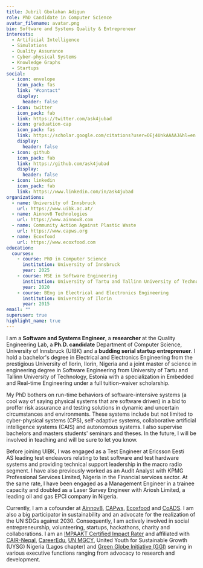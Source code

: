 ```yaml
---
title: Jubril Gbolahan Adigun
role: PhD Candidate in Computer Science
avatar_filename: avatar.png
bio: Software and Systems Quality & Entrepreneur
interests:
  - Artificial Intelligence
  - Simulations
  - Quality Assurance
  - Cyber-physical Systems
  - Knowledge Graphs
  - Startups
social:
  - icon: envelope
    icon_pack: fas
    link: "#contact"
    display:
      header: false
  - icon: twitter
    icon_pack: fab
    link: https://twitter.com/ask4jubad
  - icon: graduation-cap
    icon_pack: fas
    link: https://scholar.google.com/citations?user=OEj4UnkAAAAJ&hl=en
    display:
      header: false
  - icon: github
    icon_pack: fab
    link: https://github.com/ask4jubad
    display:
      header: false
  - icon: linkedin
    icon_pack: fab
    link: https://www.linkedin.com/in/ask4jubad
organizations:
  - name: University of Innsbruck
    url: https://www.uibk.ac.at/
  - name: Ainnov8 Technologies
    url: https://www.ainnov8.com
  - name: Community Action Against Plastic Waste
    url: https://www.capws.org
  - name: Ecoxfood
    url: https://www.ecoxfood.com
education:
  courses:
    - course: PhD in Computer Science
      institution: University of Innsbruck
      year: 2025
    - course: MSE in Software Engineering
      institution: University of Tartu and Tallinn University of Technology
      year: 2020
    - course: BEng in Electrical and Electronics Engineering
      institution: University of Ilorin
      year: 2015
email: ""
superuser: true
highlight_name: true
---
```

<!--StartFragment-->

I am a **Software and Systems Engineer**, a **researcher** at the Quality Engineering Lab, a **Ph.D. candidate** Department of Computer Science, University of Innsbruck (UIBK) and a **budding serial startup entreprenuer**. I hold a bachelor's degree in Electrical and Electronics Engineering from the prestigious University of Ilorin, Ilorin, Nigeria and a joint master of science in engineering degree in Software Engineering from University of Tartu and Tallinn University of Technology, Estonia with a specialization in Embedded and Real-time Engineering under a full tuition-waiver scholarship.

My PhD bothers on run-time behaviors of software-intensive systems (a cool way of saying physical systems that are software driven) in a bid to proffer risk assurance and testing solutions in dynamic and uncertain circumstances and environments. These systems include but not limited to cyber-physical systems (CPS), self-adaptive systems, collaborative artificial intelligence systems (CAIS) and autonomous systems. I also supervise bachelors and masters students' seminars and theses. In the future, I will be involved in teaching and will be sure to let you know.

Before joining UIBK, I was engaged as a Test Engineer at Ericsson Eesti AS leading test endeavors relating to test software and test hardware systems and providing technical support leadership in the macro radio segment. I have also previously worked as an Audit Analyst with KPMG Professional Services Limited, Nigeria in the Financial services sector. At the same rate, I have been engaged as a Management Engineer in a trainee capacity and doubled as a Laser Survey Engineer with Ariosh Limited, a leading oil and gas EPCI company in Nigeria.

Currently, I am a cofounder at [Ainnov8](https://www.ainnov8.com/), [CAPws](https://www.capws.org/), [Ecoxfood](https://www.ecoxfood.com/) and [CoADS](https://coads.tekrajchhetri.com/). I am also a big participator in sustainability and an advocate for the realization of the UN SDGs against 2030. Consequently, I am actively involved in social entrepreneurship, volunteering, startups, hackathons, charity and collaborations. I am an [IMPAAKT Certified Impact Rater](https://www.impaakt.com/impact-rater-certification) and affiliated with [CAIR-Nepal](https://www.cair-nepal.org/), [CareerEdu](https://www.careeredufoundation.org/), [UN MGCY](https://www.unmgcy.org/), United Youth for Sustainable Growth (UYSG) Nigeria (Lagos chapter) and [Green Globe Initiative (GGI)](https://www.linkedin.com/company/greenglobei22/) serving in various executive functions ranging from advocacy to research and development.

<!--EndFragment-->

<!-- {{< icon name="download" pack="fas" >}} Download my {{< staticref "assets/media/jubril\\*gbolahan_adigun\\*-acad_neue.pdf" "newtab" >}}resumé{{< /staticref >}}. -->

